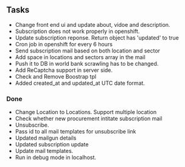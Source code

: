## Tasks

* Change front end ui and update about, vidoe and description.
* Subscription does not work properly in openshift.
* Update subscription reponse. Return object has 'updated' to true
* Cron job in openshift for every 6 hours
* Send subscription mail based on both location and sector
* Add space in locations and sectors array in the mail
* Push it to DB in world bank scrawling has to be changed.
* Add ReCaptcha support in server side.
* Check and Remove Boostrap tpl
* Added created_at and updated_at UTC date format.

### Done

* Change Location to Locations. Support multiple location
* Check whether new procurement intitate subscription mail
* Unsubscribe.
* Pass id to all mail templates for unsubscribe link
* Updated mailgun details
* Updated subscription update
* Update mail templates.
* Run in debug mode in localhost.
